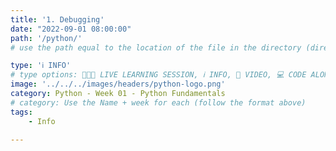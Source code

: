 ```yaml
---
title: '1. Debugging'
date: "2022-09-01 08:00:00"
path: '/python/'
# use the path equal to the location of the file in the directory (directory structure)

type: 'ℹ️ INFO'
# type options: 👩🏽‍🏫 LIVE LEARNING SESSION, ℹ️ INFO, 🎥 VIDEO, 💻 CODE ALONG, 🥼LAB, ↩️ REVIEW/NOTES, 👥 GROUP LEARNING, 👷🏼‍♂️ GROUP PROJECT, 🧠 ASSESSMENT, 📝 ASSIGNMENT
image: '../../../images/headers/python-logo.png'
category: Python - Week 01 - Python Fundamentals
# category: Use the Name + week for each (follow the format above)
tags:
    - Info

---
```

